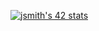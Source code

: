 [![jsmith's 42 stats](https://badge42.herokuapp.com/api/stats/jsmith)](https://github.com/JaeSeoKim/badge42)
